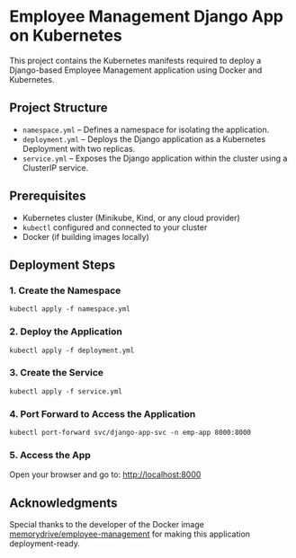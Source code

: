 Employee Management Django App on Kubernetes
============================================

This project contains the Kubernetes manifests required to deploy a Django-based Employee Management application using Docker and Kubernetes.

Project Structure
-----------------

*   `namespace.yml` – Defines a namespace for isolating the application.
*   `deployment.yml` – Deploys the Django application as a Kubernetes Deployment with two replicas.
*   `service.yml` – Exposes the Django application within the cluster using a ClusterIP service.

Prerequisites
-------------

*   Kubernetes cluster (Minikube, Kind, or any cloud provider)
*   `kubectl` configured and connected to your cluster
*   Docker (if building images locally)

Deployment Steps
----------------

### 1\. Create the Namespace

    kubectl apply -f namespace.yml

### 2\. Deploy the Application

    kubectl apply -f deployment.yml

### 3\. Create the Service

    kubectl apply -f service.yml

### 4\. Port Forward to Access the Application

    kubectl port-forward svc/django-app-svc -n emp-app 8000:8000

### 5\. Access the App

Open your browser and go to: [http://localhost:8000](http://localhost:8000)

Acknowledgments
---------------

Special thanks to the developer of the Docker image [memorydrive/employee-management](https://github.com/syn606) for making this application deployment-ready.
